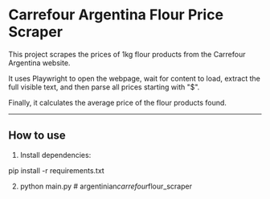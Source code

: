 # Carrefour Argentina Flour Price Scraper

This project scrapes the prices of 1kg flour products from the Carrefour Argentina website.

It uses Playwright to open the webpage, wait for content to load, extract the full visible text, and then parse all prices starting with "$".

Finally, it calculates the average price of the flour products found.

---

## How to use

1. Install dependencies:

pip install -r requirements.txt

2. python main.py
#   a r g e n t i n i a n _ c a r r e f o u r _ f l o u r _ s c r a p e r  
 